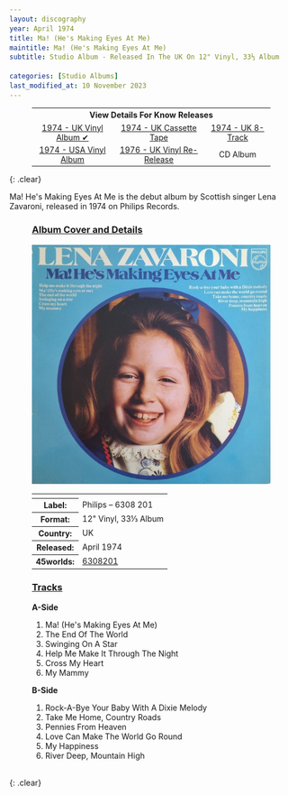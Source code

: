```yaml
---
layout: discography
year: April 1974
title: Ma! (He's Making Eyes At Me)
maintitle: Ma! (He's Making Eyes At Me)
subtitle: Studio Album - Released In The UK On 12" Vinyl, 33⅓ Album

categories: [Studio Albums]
last_modified_at: 10 November 2023
---
```


<figure class="fig3">
<table style="text-align:center;">
<tr><th colspan="4">View Details For Know Releases</th></tr>
<tr>
<td><a href="/discography/studio-albums/1974-04-ma-hes-making-eyes-at-me-uk">1974 - UK Vinyl Album &#x2714;</a></td>
<td><a href="/discography/studio-albums/1974-ma-hes-making-eyes-at-me-cassette-tape">1974 - UK Cassette Tape</a></td>
<td><a href="/discography/studio-albums/1974-ma-hes-making-eyes-at-me-uk-8-track">1974 - UK 8-Track</a></td>
</tr>
<tr>
<td><a href="/discography/studio-albums/1974-06-ma-hes-making-eyes-at-me-usa">1974 - USA Vinyl Album</a></td>
<td><a href="/discography/studio-albums/1976-ma-hes-making-eyes-at-me-uk">1976 - UK Vinyl Re-Release</a></td>
<td>CD Album</td>
</tr>
</table>
</figure>

{: .clear}

Ma! He's Making Eyes At Me is the debut album by Scottish singer Lena Zavaroni, released in 1974 on Philips Records.

<figure class="fig1">
<h3 id="cover"><a href="#cover">Album Cover and Details</a></h3>
<img src="/assets/images/albums/1974-lena-zavaroni-ma-hes-making-eyes-at-me-uk.jpg" class="full-width" alt="Philips's' Blue Front Cover for the album Ma! (He's Making Eyes At Me) Philips – 6308 201 (1974)" />
<figcaption>
<table>
<tr><th colspan="2"></th></tr>
<tr><th>Label:</th><td>Philips – 6308 201</td></tr>
<tr><th>Format:</th><td>12" Vinyl, 33⅓ Album</td></tr>
<tr><th>Country:</th><td>UK</td></tr>
<tr><th>Released:</th><td>April 1974</td></tr>
<tr class="split"><th>45worlds:</th><td><a class="external-link" href="http://www.45worlds.com/vinyl/album/6308201">6308201</a></td></tr>
</table>
</figcaption>
</figure>


<figure class="fig2">
<h3 id="tracks"><a href="#tracks">Tracks</a></h3>
<figcaption>
<strong>A-Side</strong>
</figcaption>
<ol>
<li>Ma! (He's Making Eyes At Me)</li>
<li>The End Of The World</li>
<li>Swinging On A Star</li>
<li>Help Me Make It Through The Night</li>
<li>Cross My Heart</li>
<li>My Mammy</li>
</ol>
<figcaption>
<strong>B-Side</strong>
</figcaption>
<ol>
<li>Rock-A-Bye Your Baby With A Dixie Melody</li>
<li>Take Me Home, Country Roads</li>
<li>Pennies From Heaven</li>
<li>Love Can Make The World Go Round</li>
<li>My Happiness</li>
<li>River Deep, Mountain High</li>
</ol>
</figure>

<br />{: .clear}

